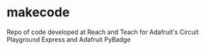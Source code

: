 # makecode
Repo of code developed at Reach and Teach for Adafruit's Circuit Playground Express and Adafruit PyBadge
